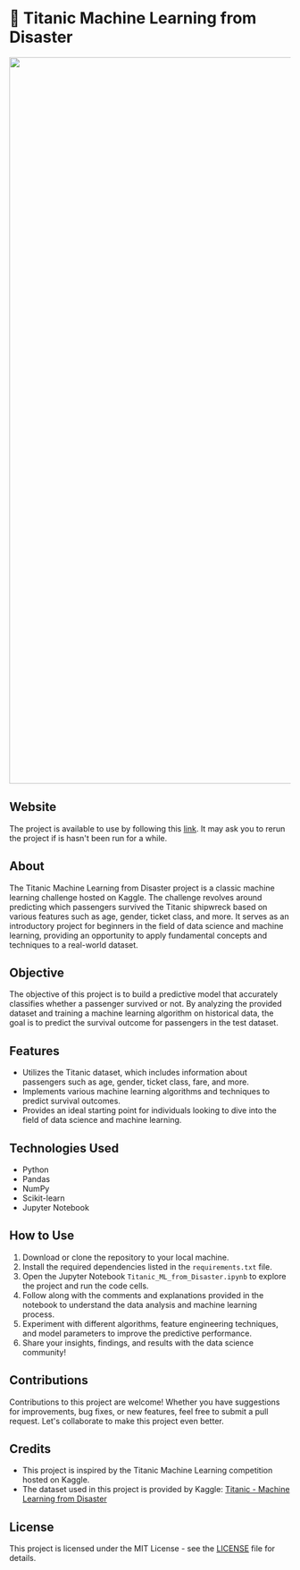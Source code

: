 # 🚢 Titanic Machine Learning from Disaster
<center><img src="https://images-wixmp-ed30a86b8c4ca887773594c2.wixmp.com/f/ca6c7bc7-3c52-482a-9d4c-5043d91da7c3/dfpb7y1-bfff4c04-4e77-4af6-bda0-a8060abb8097.png/v1/fill/w_900,h_1303,q_80,strp/my_titanic_poster_2023_editon_by_doodle_for_adventure_dfpb7y1-fullview.jpg?token=eyJ0eXAiOiJKV1QiLCJhbGciOiJIUzI1NiJ9.eyJzdWIiOiJ1cm46YXBwOjdlMGQxODg5ODIyNjQzNzNhNWYwZDQxNWVhMGQyNmUwIiwiaXNzIjoidXJuOmFwcDo3ZTBkMTg4OTgyMjY0MzczYTVmMGQ0MTVlYTBkMjZlMCIsIm9iaiI6W1t7ImhlaWdodCI6Ijw9MTMwMyIsInBhdGgiOiJcL2ZcL2NhNmM3YmM3LTNjNTItNDgyYS05ZDRjLTUwNDNkOTFkYTdjM1wvZGZwYjd5MS1iZmZmNGMwNC00ZTc3LTRhZjYtYmRhMC1hODA2MGFiYjgwOTcucG5nIiwid2lkdGgiOiI8PTkwMCJ9XV0sImF1ZCI6WyJ1cm46c2VydmljZTppbWFnZS5vcGVyYXRpb25zIl19.F4woajhvJRW4DDE3vk1GnDTVZ_-NKewPb2_IjUn4q2E" width="900" height="1300"></center>

## Website
The project is available to use by following this <a href="https://siyovush-hamidov-titanic-ml-from-disaster.streamlit.app/">link</a>.
It may ask you to rerun the project if is hasn't been run for a while. 

## About
The Titanic Machine Learning from Disaster project is a classic machine learning challenge hosted on Kaggle. The challenge revolves around predicting which passengers survived the Titanic shipwreck based on various features such as age, gender, ticket class, and more. It serves as an introductory project for beginners in the field of data science and machine learning, providing an opportunity to apply fundamental concepts and techniques to a real-world dataset.

## Objective
The objective of this project is to build a predictive model that accurately classifies whether a passenger survived or not. By analyzing the provided dataset and training a machine learning algorithm on historical data, the goal is to predict the survival outcome for passengers in the test dataset.

## Features
- Utilizes the Titanic dataset, which includes information about passengers such as age, gender, ticket class, fare, and more.
- Implements various machine learning algorithms and techniques to predict survival outcomes.
- Provides an ideal starting point for individuals looking to dive into the field of data science and machine learning.

## Technologies Used
- Python
- Pandas
- NumPy
- Scikit-learn
- Jupyter Notebook

## How to Use
1. Download or clone the repository to your local machine.
2. Install the required dependencies listed in the `requirements.txt` file.
3. Open the Jupyter Notebook `Titanic_ML_from_Disaster.ipynb` to explore the project and run the code cells.
4. Follow along with the comments and explanations provided in the notebook to understand the data analysis and machine learning process.
5. Experiment with different algorithms, feature engineering techniques, and model parameters to improve the predictive performance.
6. Share your insights, findings, and results with the data science community!

## Contributions
Contributions to this project are welcome! Whether you have suggestions for improvements, bug fixes, or new features, feel free to submit a pull request. Let's collaborate to make this project even better.

## Credits
- This project is inspired by the Titanic Machine Learning competition hosted on Kaggle.
- The dataset used in this project is provided by Kaggle: [Titanic - Machine Learning from Disaster](https://www.kaggle.com/c/titanic)

## License
This project is licensed under the MIT License - see the [LICENSE](LICENSE) file for details.

